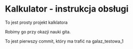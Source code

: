 # Kalkulator - instrukcja obsługi

To jest prosty projekt kalklatora

Robimy go przy okazji nauki gita.

To jest pierwszy commit, który ma trafić na galaz_testowa_1